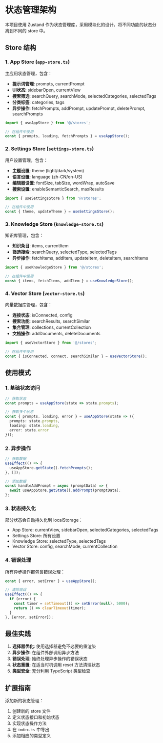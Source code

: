 # 状态管理架构

本项目使用 Zustand 作为状态管理库，采用模块化的设计，将不同功能的状态分离到不同的 store 中。

## Store 结构

### 1. App Store (`app-store.ts`)
主应用状态管理，包含：
- **提示词管理**: prompts, currentPrompt
- **UI状态**: sidebarOpen, currentView
- **搜索筛选**: searchQuery, searchMode, selectedCategories, selectedTags
- **分类标签**: categories, tags
- **异步操作**: fetchPrompts, addPrompt, updatePrompt, deletePrompt, searchPrompts

```typescript
import { useAppStore } from '@/stores';

// 在组件中使用
const { prompts, loading, fetchPrompts } = useAppStore();
```

### 2. Settings Store (`settings-store.ts`)
用户设置管理，包含：
- **主题设置**: theme (light/dark/system)
- **语言设置**: language (zh-CN/en-US)
- **编辑器设置**: fontSize, tabSize, wordWrap, autoSave
- **搜索设置**: enableSemanticSearch, maxResults

```typescript
import { useSettingsStore } from '@/stores';

// 在组件中使用
const { theme, updateTheme } = useSettingsStore();
```

### 3. Knowledge Store (`knowledge-store.ts`)
知识库管理，包含：
- **知识条目**: items, currentItem
- **筛选搜索**: searchQuery, selectedType, selectedTags
- **异步操作**: fetchItems, addItem, updateItem, deleteItem, searchItems

```typescript
import { useKnowledgeStore } from '@/stores';

// 在组件中使用
const { items, fetchItems, addItem } = useKnowledgeStore();
```

### 4. Vector Store (`vector-store.ts`)
向量数据库管理，包含：
- **连接状态**: isConnected, config
- **搜索功能**: searchResults, searchSimilar
- **集合管理**: collections, currentCollection
- **文档操作**: addDocuments, deleteDocuments

```typescript
import { useVectorStore } from '@/stores';

// 在组件中使用
const { isConnected, connect, searchSimilar } = useVectorStore();
```

## 使用模式

### 1. 基础状态访问
```typescript
// 获取状态
const prompts = useAppStore(state => state.prompts);

// 获取多个状态
const { prompts, loading, error } = useAppStore(state => ({
  prompts: state.prompts,
  loading: state.loading,
  error: state.error
}));
```

### 2. 异步操作
```typescript
// 获取数据
useEffect(() => {
  useAppStore.getState().fetchPrompts();
}, []);

// 添加数据
const handleAddPrompt = async (promptData) => {
  await useAppStore.getState().addPrompt(promptData);
};
```

### 3. 状态持久化
部分状态会自动持久化到 localStorage：
- App Store: currentView, sidebarOpen, selectedCategories, selectedTags
- Settings Store: 所有设置
- Knowledge Store: selectedType, selectedTags
- Vector Store: config, searchMode, currentCollection

### 4. 错误处理
所有异步操作都包含错误处理：
```typescript
const { error, setError } = useAppStore();

// 清除错误
useEffect(() => {
  if (error) {
    const timer = setTimeout(() => setError(null), 5000);
    return () => clearTimeout(timer);
  }
}, [error, setError]);
```

## 最佳实践

1. **选择器优化**: 使用选择器避免不必要的重渲染
2. **异步操作**: 在组件外部调用异步方法
3. **错误处理**: 始终处理异步操作的错误状态
4. **状态重置**: 在适当时机调用 reset 方法清理状态
5. **类型安全**: 充分利用 TypeScript 类型检查

## 扩展指南

添加新的状态管理：
1. 创建新的 store 文件
2. 定义状态接口和初始状态
3. 实现状态操作方法
4. 在 `index.ts` 中导出
5. 添加相应的类型定义 